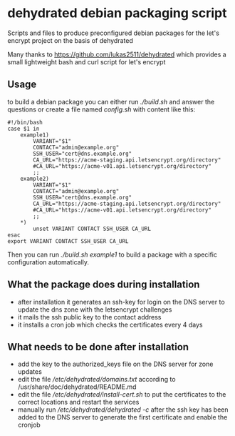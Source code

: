 # dehydrated debian packaging script
Scripts and files to produce preconfigured debian packages for the let's encrypt 
project on the basis of dehydrated

Many thanks to https://github.com/lukas2511/dehydrated which provides a
small lightweight bash and curl script for let's encrypt

## Usage
to build a debian package you can either run *./build.sh* and answer the 
questions or create a file named *config.sh* with content like this:

    #!/bin/bash
    case $1 in
    	example1)
    		VARIANT="$1"
    		CONTACT="admin@example.org"
    		SSH_USER="cert@dns.example.org"
    		CA_URL="https://acme-staging.api.letsencrypt.org/directory"
    		#CA_URL="https://acme-v01.api.letsencrypt.org/directory"
    		;;
    	example2)
    		VARIANT="$1"
    		CONTACT="admin@example.org"
    		SSH_USER="cert@dns.example.org"
    		CA_URL="https://acme-staging.api.letsencrypt.org/directory"
    		#CA_URL="https://acme-v01.api.letsencrypt.org/directory"
    		;;
    	*)
    		unset VARIANT CONTACT SSH_USER CA_URL
    esac
    export VARIANT CONTACT SSH_USER CA_URL

Then you can run *./build.sh example1* to build a package with a specific
configuration automatically.

## What the package does during installation
 * after installation it generates an ssh-key for login on the DNS server
   to update the dns zone with the letsencrypt challenges
 * it mails the ssh public key to the contact address
 * it installs a cron job which checks the certificates every 4 days

## What needs to be done after installation
 * add the key to the authorized_keys file on the DNS server for
   zone updates
 * edit the file */etc/dehydrated/domains.txt* according to
   /usr/share/doc/dehydrated/README.md
 * edit the file */etc/dehydrated/install-cert.sh* to put the certificates
   to the correct locations and restart the services
 * manually run */etc/dehydrated/dehydrated -c* after the ssh key has
   been added to the DNS server to generate the first certificate and enable
   the cronjob

